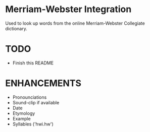 Merriam-Webster Integration
============================
Used to look up words from the online Merriam-Webster Collegiate dictionary.

TODO
====
- Finish this README

ENHANCEMENTS
============
- Pronounciations
- Sound-clip if available
- Date
- Etymology
- Example
- Syllables ('hwi.hw')